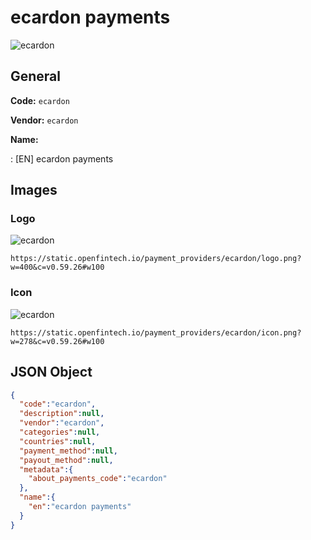 
# ecardon payments 
![ecardon](https://static.openfintech.io/payment_providers/ecardon/logo.png?w=400&c=v0.59.26#w100)  

## General 
 
**Code:** `ecardon` 
 
**Vendor:** `ecardon` 
 
**Name:** 
 
:	[EN] ecardon payments 
 

## Images 

### Logo 
 
![ecardon](https://static.openfintech.io/payment_providers/ecardon/logo.png?w=400&c=v0.59.26#w100)  

```
https://static.openfintech.io/payment_providers/ecardon/logo.png?w=400&c=v0.59.26#w100
```  

### Icon 
 
![ecardon](https://static.openfintech.io/payment_providers/ecardon/icon.png?w=278&c=v0.59.26#w100)  

```
https://static.openfintech.io/payment_providers/ecardon/icon.png?w=278&c=v0.59.26#w100
```  

## JSON Object 

```json
{
  "code":"ecardon",
  "description":null,
  "vendor":"ecardon",
  "categories":null,
  "countries":null,
  "payment_method":null,
  "payout_method":null,
  "metadata":{
    "about_payments_code":"ecardon"
  },
  "name":{
    "en":"ecardon payments"
  }
}
```  
